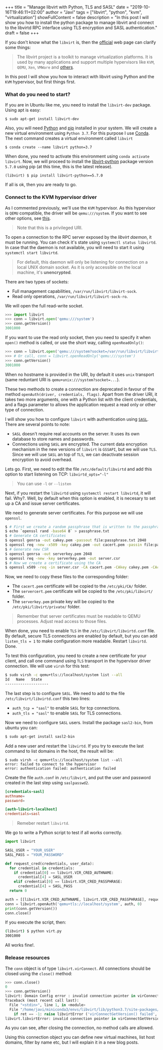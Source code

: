 +++
title = "Manage libvirt with Python, TLS and SASL"
date = "2019-10-16T19:46:11+02:00"
author = "Javi"
tags = ["libvirt", "python", "kvm", "virtualization"]
showFullContent = false
description = "In this post I will show you how to install the python package to manage libvirt and connect to the libvirtd RPC interface using TLS encryption and SASL authentication."
draft = false
+++

If you don't know what the `libvirt` is, then the [official](https://libvirt.org/) web page can clarify some things:

>The libvirt project is a toolkit to manage virtualization platforms. It is used by many applications and support multiple hypervisors like `KVM`, `QEMU`, `Xen`, `VMWare` and [others](https://libvirt.org/drivers.html).

In this post I will show you how to interact with libvirt using Python and the `KVM` hypervisor, but first things first.

### What do you need to start?

If you are in Ubuntu like me, you need to install the `libvirt-dev` package. Using apt is easy:

```
$ sudo apt-get install libvirt-dev
```

Also, you will need [Python](https://www.python.org/) and [pip](https://pypi.org/project/pip/) installed in your system. We will create a new virtual environment using `Python 3.7`. For this purpose I use [Conda](https://docs.conda.io/en/latest/). The next command creates a virtual environment called `libvirt`

```
$ conda create --name libvirt python=3.7
```

When done, you need to activate this environment using `conda activate libvirt`. Now, we will proceed to install the [libvirt-python](https://pypi.org/project/libvirt-python/) package version `5.7.0` using pip (at this time, this is the latest release).

```
(libvirt) $ pip install libvirt-python==5.7.0
```

If all is ok, then you are ready to go.

### Connect to the KVM hypervisor driver

As I commented previously, we'll use the `KVM` hypervisor. As this hypervisor is `QEMU` compatible, the driver will be `qemu:///system`. If you want to see other options, see [this](https://libvirt.org/docs/libvirt-appdev-guide-python/en-US/html/libvirt_application_development_guide_using_python-Connections-URI_Formats.html).

>Note that this is a privileged URI.

To open a connection to the RPC server exposed by the *libvirt daemon*, it must be running. You can check it's state using `systemctl status libvirtd`. In case that the daemon is not available, you will need to start it using `systemctl start libvirtd`.

>For default, this daemon will only be listening for connection on a local UNIX domain socket. As it is only accessible on the local machine, it's **unencrypted**. 

There are two types of sockets:

* Full management capabilities,  `/var/run/libvirt/libvirt-sock`.
* Read only operations, `/var/run/libvirt/libvirt-sock-ro`.

We will open the full read-write socket.

```python
>>> import libvirt
>>> conn = libvirt.open('qemu:///system')
>>> conn.getVersion()
3001000
```

If you want to use the read only socket, then you need to specify it when `open()` method is called, or use the short way, calling `openReadOnly()`:

```python
>>> conn = libvirt.open('qemu:///system?socket=/var/run/libvirt/libvirt-sock-ro')
>>> # Or call, conn = libvirt.openReadOnly('qemu:///system')
>>> conn.getVersion()
3001000
```

When no hostname is provided in the URI, by default it uses `unix` transport (same reduntant URI is `qemu+unix:///system?socket=...`).

These two methods to create a connection are deprecated in favour of the method `openAuth(driver, credentials, flags)`. Apart from the driver URI, it takes two more arguments, one with a Python list with the client credentials, and a flags parameter to allows the application request a read only or other type of connection.

I will show you how to configure `libvirt` with authentication using [`SASL`](https://en.wikipedia.org/wiki/Simple_Authentication_and_Security_Layer). There are several points to note:

* `SASL` doesn't require real accounts on the server. It uses its own database to store names and passwords.
* Connections using `SASL` are encrypted. The current data encryption mechanism in the new versions of `libvirt` is `GSSAPI`, but we will use `TLS`. Since we will use `SASL` an top of `TLS`, we can deactivate session encryption to avoid overhead.

Lets go. First, we need to edit the file `/etc/default/libvirtd` and add this option to start listening on TCP: `libvirtd_opts="-l"`

>You can use `-l` or `--listen`

Next, if you restart the `libvirtd` using `systemctl restart libvirtd`, it will fail. Why?. Well, by default when this option is enabled, it is necesary to set up a CA and issue server certificates.

We need to generate server certificates. For this purpose we will use `openssl`.

```bash
$ # First we create a random passphrase that is written to the passphrase.txt file
$ echo `openssl rand -base64 8` > passphrase.txt
$ # Generate CA certificates
$ openssl genrsa -out cakey.pem -passout file:passphrase.txt 2048
$ openssl req -new -x509 -key cakey.pem -out cacert.pem -passin file:passphrase.txt
$ # Generate new CSR
$ openssl genrsa -out serverkey.pem 2048
$ openssl req -new -key serverkey.pem -out server.csr
$ # Now we create a certificate using the CA
$ openssl x509 -req -in server.csr -CA cacert.pem -CAkey cakey.pem -CAcreateserial -out servercert.pem
```

Now, we need to copy these files to the corresponding folder:

* The `cacert.pem` certificate will be copied to the `/etc/pki/CA/` folder.
* The `servercert.pem` certificate will be copied to the `/etc/pki/libvirt/` folder.
* The `serverkey.pem` private key will be copied to the `/etc/pki/libvirt/private/` folder.

>Remember that server certificates must be readable to QEMU processes. Adjust read access to those files.

When done, you need to enable `TLS` in the `/etc/libvirt/libvirtd.conf` file. By default, secure TLS connections are enabled by default, but you can add `listen_tls = 1` to make configuration more readable. Restart `libvirtd`. Done.

To test this configuration, you need to create a new certificate for your client, and call one command using `TLS` transport in the hypervisor driver connection. We will use `virsh` for this test:

```bash
$ sudo virsh -c qemu+tls://localhost/system list --all
Id   Name   State
--------------------
```

The last step is to configure `SASL`. We need to add to the file `/etc/libvirt/libvirtd.conf` this two lines:

* `auth_tcp = "sasl"` to enable `SASL` for tcp connections.
* `auth_tls = "sasl"` to enable `SASL` for TLS connections.

Now we need to configure `SASL` users. Install the package `sasl2-bin`, from ubuntu you can:

```bash
$ sudo apt-get install sasl2-bin
```

Add a new user and restart the `libvirtd`. If you try to execute the last command to list domains in the host, the result will be:

```
$ sudo virsh -c qemu+tls://localhost/system list --all
error: failed to connect to the hypervisor
error: authentication failed: authentication failed
```

Create the file `auth.conf` in `/etc/libvirt`, and put the user and password created in the last step using `saslpasswd2`.

```toml
[credentials-sasl]
authname=
password=

[auth-libvirt-localhost]
credentials=sasl
```
>Remeber restart `libvirtd`.

We go to write a Python script to test if all works correctly.

```python
import libvirt

SASL_USER = "YOUR_USER"
SASL_PASS = "YOUR_PASSWORD"

def request_cred(credentials, user_data):
  for credential in credentials:
    if credential[0] == libvirt.VIR_CRED_AUTHNAME:
      credential[4] = SASL_USER
    elif credential[0] == libvirt.VIR_CRED_PASSPHRASE:
      credential[4] = SASL_PASS
  return 0

auth = [[libvirt.VIR_CRED_AUTHNAME, libvirt.VIR_CRED_PASSPHRASE], request_cred, None]
conn = libvirt.openAuth('qemu+tls://localhost/system', auth, 0)
print(conn.getVersion())
conn.close()
```

If you execute the script, then:

```bash
(libvirt) $ python virt.py
3001000
```

All works fine!.

### Release resources

The `conn` object is of type `libvirt.virConnect`. All connections should be closed using the `close()` method:

```python
>>> conn.close()
0
>>> conn.getVersion()
libvirt: Domain Config error : invalid connection pointer in virConnectGetVersion
Traceback (most recent call last):
  File "<stdin>", line 1, in <module>
  File "/home/javi/miniconda3/envs/libvirt/lib/python3.7/site-packages/libvirt.py", line 4016, in getVersion
    if ret == -1: raise libvirtError ('virConnectGetVersion() failed', conn=self)
libvirt.libvirtError: invalid connection pointer in virConnectGetVersion
```

As you can see, after closing the connection, no method calls are allowed. 

Using this connection object you can define new virtual machines, list host domains, filter by name etc, but I will explain it in a new blog posts.
